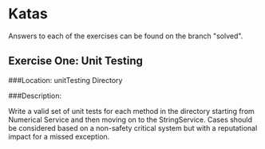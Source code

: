 # Katas

Answers to each of the exercises can be found on the branch "solved".

## Exercise One: Unit Testing

###Location:
unitTesting Directory

###Description:

Write a valid set of unit tests for each method in the directory starting from Numerical Service and then moving on to the StringService. Cases should be considered based on a non-safety critical system but with a reputational impact for a missed exception.






